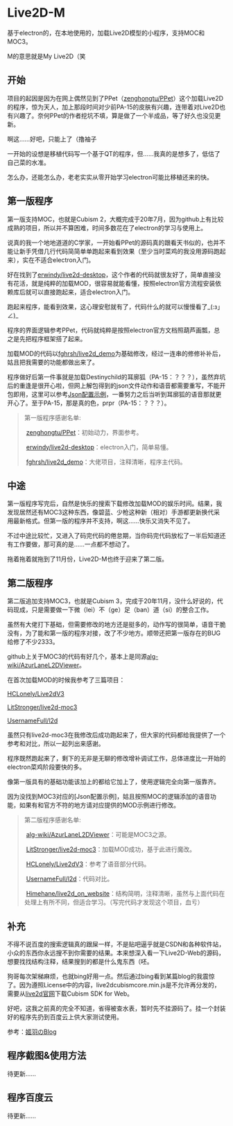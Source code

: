 # Live2D-M
基于electron的，在本地使用的，加载Live2D模型的小程序，支持MOC和MOC3。

M的意思就是My Live2D（笑


## 开始

项目的起因是因为在网上偶然见到了PPet（[zenghongtu/PPet](https://github.com/zenghongtu/PPet)）这个加载Live2D的程序，惊为天人，加上那段时间对少前PA-15的皮肤有兴趣，连带着对Live2D也有兴趣了。奈何PPet的作者挖坑不填，算是做了一个半成品，等了好久也没见更新。

啊这……好吧，只能上了（撸袖子

一开始的设想是移植代码写一个基于QT的程序，但……我真的是想多了，低估了自己菜的水准。

怎么办，还能怎么办，老老实实从零开始学习electron可能比移植还来的快。


## 第一版程序

第一版支持MOC，也就是Cubism 2，大概完成于20年7月，因为github上有比较成熟的项目，所以并不算困难，时间多数花在了electron的学习与使用上。

说真的我一个地地道道的C学家，一开始看PPet的源码真的跟看天书似的，也并不能让新手凭借几行代码简简单单跑起来看到效果（至少当时菜鸡的我没用源码跑起来），实在不适合electron入门。

好在找到了[erwindy/live2d-desktop](https://github.com/erwindy/live2d-desktop)，这个作者的代码就很友好了，简单直接没有花活，就是纯粹的加载MOD，很容易就能看懂，按照electron官方流程安装依赖库后就可以直接跑起来，适合electron入门。

跑起来程序，能看到效果，这心理安慰就有了，代码什么的就可以慢慢看了_(:з」∠)_

程序的界面逻辑参考PPet，代码就纯粹是按照electron官方文档照葫芦画瓢，总之是先把程序框架搭了起来。

加载MOD的代码以[fghrsh/live2d_demo](https://github.com/fghrsh/live2d_demo)为基础修改，经过一连串的修修补补后，姑且把我需要的功能都做出来了。

程序做好后第一件事就是加载Destinychild的耳廓狐（PA-15：？？？），虽然弃坑后的重逢是很开心啦，但网上解包得到的json文件动作和语音都需要重写，不能开包即用，这里可以参考[Json配置示例](http://live2d.pavostudio.com/doc/zh-cn/live2d/model-json-example/)，一番努力之后当听到耳廓狐的语音那就更开心了。至于PA-15，那是真的色，prpr（PA-15：？？？）。

>  第一版程序感谢名单:
>
>  ​	[zenghongtu/PPet](https://github.com/zenghongtu/PPet)：初始动力，界面参考。
>
>  ​	[erwindy/live2d-desktop](https://github.com/erwindy/live2d-desktop)：electron入门，简单易懂。
>
>  ​	[fghrsh/live2d_demo](https://github.com/fghrsh/live2d_demo)：大佬项目，注释清晰，程序主代码。


## 中途

第一版程序写完后，自然是快乐的搜索下载修改加载MOD的娱乐时间。结果，我发现居然还有MOC3这种东西，像碧蓝、少枪这种新（相对）手游都更新换代采用最新格式。但第一版的程序并不支持，啊这……快乐又消失不见了。

不过中途比较忙，又进入了码完代码的倦怠期，当你码完代码放松了一半后知道还有工作要做，那可真的是……一点都不想动了。

拖着拖着就拖到了11月份，Live2D-M也终于迎来了第二版。


## 第二版程序

第二版追加支持MOC3，也就是Cubism 3，完成于20年11月，没什么好说的，代码现成，只是需要做一下微（lei）不（ge）足（ban）道（si）的整合工作。

虽然有大佬打下基础，但需要修改的地方还是挺多的，动作写的很简单，语音干脆没有，为了能和第一版的程序对接，改了不少地方。顺带还把第一版存在的BUG给修了不少2333。

github上关于MOC3的代码有好几个，基本上是同源[alg-wiki/AzurLaneL2DViewer](https://github.com/alg-wiki/AzurLaneL2DViewer)。

在首次加载MOD的时候我参考了三篇项目：

[HCLonely/Live2dV3](https://github.com/HCLonely/Live2dV3)

[LitStronger/live2d-moc3](https://github.com/LitStronger/live2d-moc3)

[UsernameFull/l2d](https://github.com/UsernameFull/l2d)

虽然只有live2d-moc3在我修改后成功跑起来了，但大家的代码都给我提供了一个参考和对比，所以一起列出来感谢。

程序既然跑起来了，剩下的无非是无聊的修改增补调试工作，总体进度比一开始的electron菜鸡阶段要快的多。

像第一版具有的基础功能该加上的都给它加上了，使用逻辑完全向第一版靠齐。

因为没找到MOC3对应的[Json配置示例]，姑且按照MOC的逻辑添加的语音功能，如果有和官方不符的地方请对应提供的MOD示例进行修改。

>  第二版程序感谢名单:
>
>  ​	[alg-wiki/AzurLaneL2DViewer](https://github.com/alg-wiki/AzurLaneL2DViewer)：可能是MOC3之源。
>
>  ​	[LitStronger/live2d-moc3](https://github.com/LitStronger/live2d-moc3)：加载MOD成功，基于此进行魔改。
>
>  ​	[HCLonely/Live2dV3](https://github.com/HCLonely/Live2dV3)：参考了语音部分代码。
>
>  ​	[UsernameFull/l2d](https://github.com/UsernameFull/l2d)：代码对比。
>
>  ​	[Himehane/live2d_on_website](https://github.com/Himehane/live2d_on_website)：结构简明，注释清晰，虽然与上面代码在处理上有所不同，但适合学习。（写完代码才发现这个项目，血亏）


## 补充
不得不说百度的搜索逻辑真的跟屎一样，不是贴吧逼乎就是CSDN和各种软件站，小众的东西你永远搜不到你需要的结果。本来想深入看一下Live2D-Web的源码，想要找找结构注释，结果搜到的都是什么鬼东西（呸。

狗哥每次架梯麻烦，也就bing好用一点。然后通过bing看到某篇blog的我震惊了。因为遵照License中的内容，live2dcubismcore.min.js是不允许再分发的，需要从[live2d官网](https://live2d.github.io)下载Cubism SDK for Web。

好吧，这我之前真的完全不知道，省得被查水表，暂时先不挂源码了。挂一个封装好的程序先扔到百度云上供大家测试使用。

参考：[姬羽のBlog](https://himehane.club/live2d_on_website/)


## 程序截图&使用方法

待更新……


## 程序百度云

待更新……
